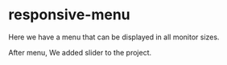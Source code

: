 # responsive-menu

Here we have a menu that can be displayed in all monitor sizes.

After menu, We added slider to the project.
